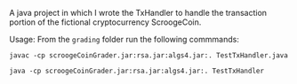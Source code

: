 A java project in which I wrote the TxHandler to handle the transaction portion of the fictional cryptocurrency ScroogeCoin.

Usage: From the ```grading``` folder run the following commmands:

```javac -cp scroogeCoinGrader.jar:rsa.jar:algs4.jar:. TestTxHandler.java```

```java -cp scroogeCoinGrader.jar:rsa.jar:algs4.jar:. TestTxHandler```
